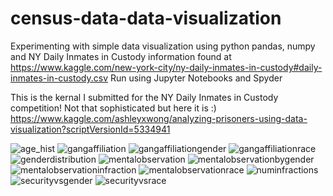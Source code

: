 # census-data-data-visualization
Experimenting with simple data visualization using python pandas, numpy and NY Daily Inmates in Custody information found at https://www.kaggle.com/new-york-city/ny-daily-inmates-in-custody#daily-inmates-in-custody.csv 
Run using Jupyter Notebooks and Spyder

This is the kernal I submitted for the NY Daily Inmates in Custody competition! Not that sophisticated but here it is :)
https://www.kaggle.com/ashleyxwong/analyzing-prisoners-using-data-visualization?scriptVersionId=5334941

![age_hist](https://user-images.githubusercontent.com/8938974/44633512-63b8b400-a95a-11e8-9846-d10ef078016d.png)
![gangaffiliation](https://user-images.githubusercontent.com/8938974/44633518-6b785880-a95a-11e8-989c-0ebf20435f7b.png)
![gangaffiliationgender](https://user-images.githubusercontent.com/8938974/44633519-6c10ef00-a95a-11e8-8102-90d87c035592.png)
![gangaffiliationrace](https://user-images.githubusercontent.com/8938974/44633520-6c10ef00-a95a-11e8-88d3-81f5697e85a9.png)
![genderdistribution](https://user-images.githubusercontent.com/8938974/44633521-6c10ef00-a95a-11e8-8512-1b8734cfaaae.png)
![mentalobservation](https://user-images.githubusercontent.com/8938974/44633524-70d5a300-a95a-11e8-8387-fe1c3b1b1ff0.png)
![mentalobservationbygender](https://user-images.githubusercontent.com/8938974/44633525-70d5a300-a95a-11e8-823f-7e2cad23d041.png)
![mentalobservationinfraction](https://user-images.githubusercontent.com/8938974/44633526-70d5a300-a95a-11e8-9f76-cd6953f98bcf.png)
![mentalobservationrace](https://user-images.githubusercontent.com/8938974/44633527-70d5a300-a95a-11e8-91a1-99b63ecb522f.png)
![numinfractions](https://user-images.githubusercontent.com/8938974/44633528-70d5a300-a95a-11e8-9aca-6caff4dd677f.png)
![securityvsgender](https://user-images.githubusercontent.com/8938974/44633531-759a5700-a95a-11e8-9a88-f9efc45a3868.png)
![securityvsrace](https://user-images.githubusercontent.com/8938974/44633532-759a5700-a95a-11e8-98da-11e4f418da92.png)
